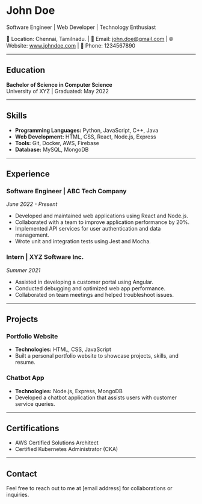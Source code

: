 # John Doe

Software Engineer | Web Developer | Technology Enthusiast

📍 Location: Chennai, Tamilnadu. | 📧 Email: john.doe@gmail.com | 🌐 Website: www.johndoe.com | 📱 Phone: 1234567890

---

## Education

**Bachelor of Science in Computer Science**  
University of XYZ | Graduated: May 2022

---

## Skills

- **Programming Languages:** Python, JavaScript, C++, Java
- **Web Development:** HTML, CSS, React, Node.js, Express
- **Tools:** Git, Docker, AWS, Firebase
- **Database:** MySQL, MongoDB

---

## Experience

### Software Engineer | ABC Tech Company
*June 2022 - Present*

- Developed and maintained web applications using React and Node.js.
- Collaborated with a team to improve application performance by 20%.
- Implemented API services for user authentication and data management.
- Wrote unit and integration tests using Jest and Mocha.

### Intern | XYZ Software Inc.
*Summer 2021*

- Assisted in developing a customer portal using Angular.
- Conducted debugging and optimized web app performance.
- Collaborated on team meetings and helped troubleshoot issues.

---

## Projects

### Portfolio Website
- **Technologies:** HTML, CSS, JavaScript
- Built a personal portfolio website to showcase projects, skills, and resume.

### Chatbot App
- **Technologies:** Node.js, Express, MongoDB
- Developed a chatbot application that assists users with customer service queries.

---

## Certifications

- AWS Certified Solutions Architect
- Certified Kubernetes Administrator (CKA)

---

## Contact

Feel free to reach out to me at [email address] for collaborations or inquiries.


